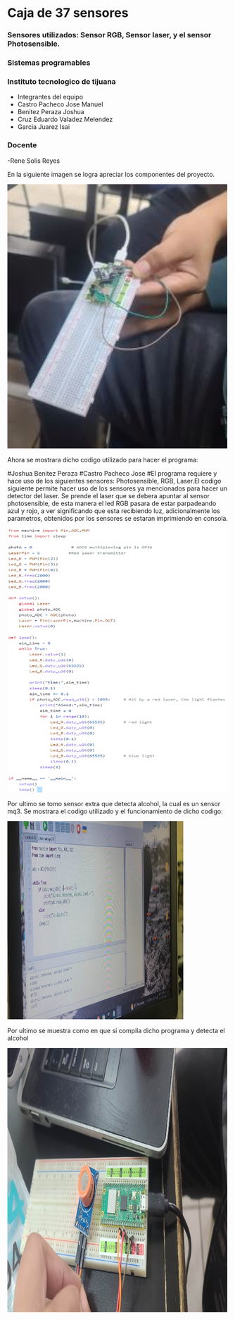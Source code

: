 # Caja de 37 sensores
### Sensores utilizados: Sensor RGB, Sensor laser, y el sensor Photosensible.

### Sistemas programables
### Instituto tecnologico de tijuana
- Integrantes del equipo
- Castro Pacheco Jose Manuel
- Benitez Peraza Joshua
- Cruz Eduardo Valadez Melendez
- Garcia Juarez Isai

### Docente
-Rene Solis Reyes

En la siguiente imagen se logra apreciar los componentes del proyecto.

<img src="sensor.JPG" alt="sensor" width="500" height="600">

Ahora se mostrara dicho codigo utilizado para hacer el programa:

#Joshua Benitez Peraza
#Castro Pacheco Jose
#El programa requiere y hace uso de los siguientes sensores: Photosensible, RGB, Laser.El codigo siguiente permite hacer uso de los sensores ya mencionados para hacer un detector del laser. Se prende el laser que se debera apuntar al sensor photosensible, de esta manera el led RGB pasara de estar parpadeando azul y rojo, a ver significando que esta recibiendo luz, adicionalmente los parametros, obtenidos por los sensores se estaran imprimiendo en consola.

<img src="sensores.png" alt="sensores" width="500" height="600">

Por ultimo se tomo sensor extra que detecta alcohol, la cual es un sensor mq3.
Se mostrara el codigo utilizado y el funcionamiento de dicho codigo:

<img src="codigos.jpg" alt="codigos" width="400" height="450">



Por ultimo se muestra como en que si compila dicho programa y detecta el alcohol

<img src="alcohol.jpg" alt="sensor" width="500" height="600">

